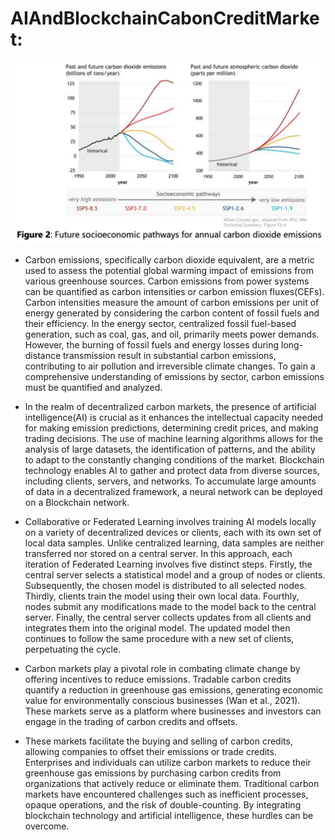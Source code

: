 # AIAndBlockchainCabonCreditMarket:
![Alt text](images/FutureAnnualCO2Emissions.png)
* Carbon emissions, specifically carbon dioxide equivalent, are a metric used to assess the potential global warming impact of emissions from various greenhouse sources. Carbon emissions from power systems can be quantified as carbon intensities or carbon emission fluxes(CEFs). Carbon intensities measure the amount of carbon emissions per unit of energy generated by considering the carbon content of fossil fuels and their efficiency. In the energy sector, centralized fossil fuel-based generation, such as coal, gas, and oil, primarily meets power demands. However, the burning of fossil fuels and energy losses during long-distance transmission result in substantial carbon emissions, contributing to air pollution and irreversible climate changes. To gain a comprehensive understanding of emissions by sector, carbon emissions must be quantified and analyzed.

* In the realm of decentralized carbon markets, the presence of artificial intelligence(AI) is crucial as it enhances the intellectual capacity needed for making emission predictions, determining credit prices, and making trading decisions. The use of machine learning algorithms allows for the analysis of large datasets, the identification of patterns, and the ability to adapt to the constantly changing conditions of the market. Blockchain technology enables AI to gather and protect data from diverse sources, including clients, servers, and networks. To accumulate large amounts of data in a decentralized framework, a neural network can be deployed on a Blockchain network.

* Collaborative or Federated Learning involves training AI models locally on a variety of decentralized devices or clients, each with its own set of local data samples. Unlike centralized learning, data samples are neither transferred nor stored on a central server. In this approach, each iteration of Federated Learning involves five distinct steps. Firstly, the central server selects a statistical model and a group of nodes or clients. Subsequently, the chosen model is distributed to all selected nodes. Thirdly, clients train the model using their own local data. Fourthly, nodes submit any modifications made to the model back to the central server. Finally, the central server collects updates from all clients and integrates them into the original model. The updated model then continues to follow the same procedure with a new set of clients, perpetuating the cycle.

* Carbon markets play a pivotal role in combating climate change by offering incentives to reduce emissions. Tradable carbon credits quantify a reduction in greenhouse gas emissions, generating economic value for environmentally conscious businesses (Wan et al., 2021). These markets serve as a platform where businesses and investors can engage in the trading of carbon credits and offsets.

* These markets facilitate the buying and selling of carbon credits, allowing companies to offset their emissions or trade credits. Enterprises and individuals can utilize carbon markets to reduce their greenhouse gas emissions by purchasing carbon credits from organizations that actively reduce or eliminate them. Traditional carbon markets have encountered challenges such as inefficient processes, opaque operations, and the risk of double-counting. By integrating blockchain technology and artificial intelligence, these hurdles can be overcome.
